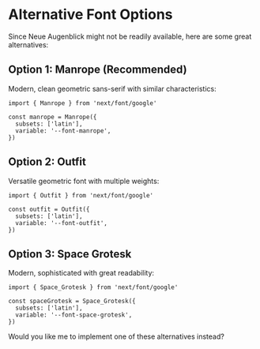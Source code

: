 # Alternative Font Options

Since Neue Augenblick might not be readily available, here are some great alternatives:

## Option 1: Manrope (Recommended)
Modern, clean geometric sans-serif with similar characteristics:

```tsx
import { Manrope } from 'next/font/google'

const manrope = Manrope({
  subsets: ['latin'],
  variable: '--font-manrope',
})
```

## Option 2: Outfit
Versatile geometric font with multiple weights:

```tsx
import { Outfit } from 'next/font/google'

const outfit = Outfit({
  subsets: ['latin'],
  variable: '--font-outfit',
})
```

## Option 3: Space Grotesk  
Modern, sophisticated with great readability:

```tsx
import { Space_Grotesk } from 'next/font/google'

const spaceGrotesk = Space_Grotesk({
  subsets: ['latin'],
  variable: '--font-space-grotesk',
})
```

Would you like me to implement one of these alternatives instead?
